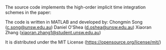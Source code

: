 The source code implements the high-order implicit time integration schemes in the paper:


The code is written in MATLAB and developed by:
         Chongmin Song (c.song@unsw.edu.au)
         Daniel O'Shea (d.oshea@unsw.edu.au)
         Xiaoran Zhang (xiaoran.zhang1@student.unsw.edu.au)  

It is distributed under the MIT License (https://opensource.org/license/mit/)
